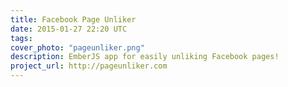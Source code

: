 ```yaml
---
title: Facebook Page Unliker
date: 2015-01-27 22:20 UTC
tags:
cover_photo: "pageunliker.png"
description: EmberJS app for easily unliking Facebook pages!
project_url: http://pageunliker.com
---
```



